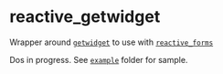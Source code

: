 # reactive_getwidget

Wrapper around [`getwidget`](https://pub.dev/packages/getwidget) to use with [`reactive_forms`](https://pub.dev/packages/reactive_forms)

Dos in progress. See [`example`](https://github.com/artflutter/reactive_forms_widgets/tree/master/packages/reactive_getwidget/example) folder for sample.
